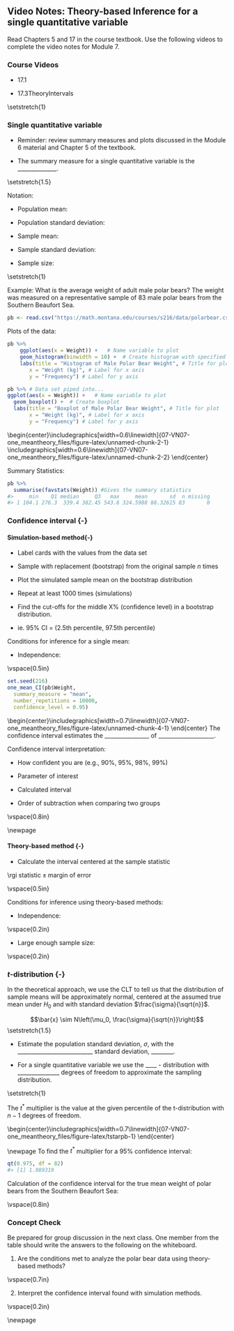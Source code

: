 ## Video Notes: Theory-based Inference for a single quantitative variable 

Read Chapters 5 and 17 in the course textbook.  Use the following videos to complete the video notes for Module 7.

### Course Videos

* 17.1

* 17.3TheoryIntervals

\setstretch{1}


### Single quantitative variable

* Reminder: review summary measures and plots discussed in the Module 6 material and Chapter 5 of the textbook.

* The summary measure for a single quantitative variable is the ______________.

\setstretch{1.5}

Notation:

- Population mean:

- Population standard deviation:

- Sample mean:

- Sample standard deviation:

- Sample size:

\setstretch{1}

Example:  What is the average weight of adult male polar bears?  The weight was measured on a representative sample of 83 male polar bears from the Southern Beaufort Sea.


``` r
pb <- read.csv("https://math.montana.edu/courses/s216/data/polarbear.csv")
```

Plots of the data:


``` r
pb %>%
    ggplot(aes(x = Weight)) +   # Name variable to plot
    geom_histogram(binwidth = 10) +  # Create histogram with specified binwidth
    labs(title = "Histogram of Male Polar Bear Weight", # Title for plot
       x = "Weight (kg)", # Label for x axis
       y = "Frequency") # Label for y axis

pb %>% # Data set piped into...
ggplot(aes(x = Weight)) +   # Name variable to plot
  geom_boxplot() +  # Create boxplot
  labs(title = "Boxplot of Male Polar Bear Weight", # Title for plot
       x = "Weight (kg)", # Label for x axis
       y = "Frequency") # Label for y axis
```



\begin{center}\includegraphics[width=0.6\linewidth]{07-VN07-one_meantheory_files/figure-latex/unnamed-chunk-2-1} \includegraphics[width=0.6\linewidth]{07-VN07-one_meantheory_files/figure-latex/unnamed-chunk-2-2} \end{center}

Summary Statistics:


``` r
pb %>%
  summarise(favstats(Weight)) #Gives the summary statistics
#>     min    Q1 median     Q3   max     mean       sd  n missing
#> 1 104.1 276.3  339.4 382.45 543.6 324.5988 88.32615 83       0
```
### Confidence interval {-}

#### Simulation-based method{-}

* Label cards with the values from the data set

* Sample with replacement (bootstrap) from the original sample $n$ times

* Plot the simulated sample mean on the bootstrap distribution

* Repeat at least 1000 times (simulations)

* Find the cut-offs for the middle X% (confidence level) in a bootstrap distribution.

* ie. 95% CI = (2.5th percentile, 97.5th percentile)

Conditions for inference for a single mean:

- Independence:

\vspace{0.5in}


``` r
set.seed(216)
one_mean_CI(pb$Weight,
  summary_measure = "mean",
  number_repetitions = 10000,
  confidence_level = 0.95)
```



\begin{center}\includegraphics[width=0.7\linewidth]{07-VN07-one_meantheory_files/figure-latex/unnamed-chunk-4-1} \end{center}
The confidence interval estimates the ________________
of ____________________.

Confidence interval interpretation:

* How confident you are (e.g., 90%, 95%, 98%, 99%)

* Parameter of interest

* Calculated interval

* Order of subtraction when comparing two groups

\vspace{0.8in}

\newpage

#### Theory-based method {-}

* Calculate the interval centered at the sample statistic

\rgi $\text{statistic} \pm \text{margin of error}$

\vspace{0.5in}

Conditions for inference using theory-based methods:

- Independence:

\vspace{0.2in}

- Large enough sample size:

\vspace{0.2in}

### $t$-distribution {-}

In the theoretical approach, we use the CLT to tell us that the distribution of sample means will be approximately normal, centered at the assumed true mean under $H_0$ and with standard deviation $\frac{\sigma}{\sqrt{n}}$.

$$\bar{x} \sim N\left(\mu_0, \frac{\sigma}{\sqrt{n}}\right)$$
\setstretch{1.5}

* Estimate the population standard deviation, $\sigma$, with the
___________________________ standard deviation, ________.

* For a single quantitative variable we use the ____ - distribution
with _______________
degrees of freedom to approximate the sampling distribution.

\setstretch{1}

The $t^*$ multiplier is the value at the given percentile of the t-distribution with $n - 1$ degrees of freedom.


\begin{center}\includegraphics[width=0.7\linewidth]{07-VN07-one_meantheory_files/figure-latex/tstarpb-1} \end{center}

\newpage
To find the $t^*$ multiplier for a 95\% confidence interval:


``` r
qt(0.975, df = 82)
#> [1] 1.989319
```
Calculation of the confidence interval for the true mean weight of polar bears from the Southern Beaufort Sea:

\vspace{0.8in}

### Concept Check

Be prepared for group discussion in the next class. One member from the table should write the answers to the following on the whiteboard.

1. Are the conditions met to analyze the polar bear data using theory-based methods?

\vspace{0.7in}

2. Interpret the confidence interval found with simulation methods.

\vspace{0.2in}


\newpage
